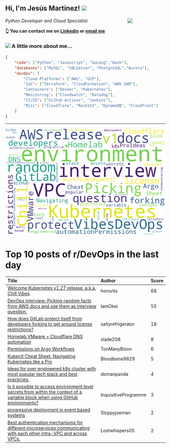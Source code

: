 <!--
**jmartinezl/jmartinezl** is a ✨ _special_ ✨ repository because its `README.md` (this file) appears on your GitHub profile.

Here are some ideas to get you started:

- 🔭 I’m currently working on ...
- 🌱 I’m currently learning ...
- 👯 I’m looking to collaborate on ...
- 🤔 I’m looking for help with ...
- 💬 Ask me about ...
- 📫 How to reach me: ...
- 😄 Pronouns: ...
- ⚡ Fun fact: ...
-->

<h2>Hi, I'm Jesús Martinez! <img src="https://media.giphy.com/media/WUlplcMpOCEmTGBtBW/giphy.gif" width="30"> </h2>
<img align='right' src="https://media.giphy.com/media/NytMLKyiaIh6VH9SPm/giphy.gif" width="120">
<p><em>Python Developer and Cloud Specialist
</em></p>

**👆 You can contact me on [Linkedin](https://www.linkedin.com/in/jes%C3%BAs-martinez-2b7b10104/) or [email me](mailto:jesus.mtz.lorenzo@gmail.com)**

### <img src="https://media.giphy.com/media/VgCDAzcKvsR6OM0uWg/giphy.gif" width="50"> A little more about me...  

```json
{
    "code": ["Python", "Javascript", "GoLang","Bash"],
    "databases": ["MySQL", "SQLServer", "PostgreSQL","Aurora"],
    "devOps": [
        "Cloud Platforms": ["AWS", "GCP"],
        "IaC": ["Terraform", "CloudFormation", "AWS SAM"],
        "Containers": ["Docker", "Kubernetes"],
        "Monitoring": ["Cloudwatch", "Datadog"],
        "CI/CD": ["Github Actions", "Jenkins"],
        "Misc": ["Cloudflare", "Route53", "DynamoDB", "Cloudfront"]
    ]
}
```
---

![Wordcloud](./cloud.png)

# Top 10 posts of r/DevOps in the last day

| Title | Author | Score |
|:---|:---|:---|
| [Welcome Kubernetes v1.27 release, a.k.a. Chill Vibes](https://www.reddit.com/r/devops/comments/12ksmti/welcome_kubernetes_v127_release_aka_chill_vibes/) | horovits | 68 |
| [DevOps interview: Picking random facts from AWS docs and use them as interview question.](https://www.reddit.com/r/devops/comments/12lkgwp/devops_interview_picking_random_facts_from_aws/) | IamOkei | 55 |
| [How does GitLab protect itself from developers forking to get around license restrictions?](https://www.reddit.com/r/devops/comments/12l6nkg/how_does_gitlab_protect_itself_from_developers/) | saltyrefrigerator | 18 |
| [Homelab VMware + Cloudflare DNS automation](https://www.reddit.com/r/devops/comments/12l7eiv/homelab_vmware_cloudflare_dns_automation/) | slade208 | 8 |
| [Permissions on Argo Workflows](https://www.reddit.com/r/devops/comments/12le8h9/permissions_on_argo_workflows/) | TooManyBison | 6 |
| [Kubectl Cheat Sheet: Navigating Kubernetes like a Pro](https://www.reddit.com/r/devops/comments/12ltp3w/kubectl_cheat_sheet_navigating_kubernetes_like_a/) | Bloodbone9829 | 5 |
| [Ideas for over engineered k8s cluster with most popular tech stack and best practicies.](https://www.reddit.com/r/devops/comments/12kq5je/ideas_for_over_engineered_k8s_cluster_with_most/) | domanpanda | 4 |
| [Is it possible to access environment level secrets from within the context of a variable block when using GitHub environments?](https://www.reddit.com/r/devops/comments/12kvolz/is_it_possible_to_access_environment_level/) | InquisitiveProgramme | 3 |
| [progressive deployment in event based systems](https://www.reddit.com/r/devops/comments/12l1dj1/progressive_deployment_in_event_based_systems/) | Sloppyjoeman | 2 |
| [Best authentication mechanisms for different microservices communicating with each other intra-VPC and across VPCs.](https://www.reddit.com/r/devops/comments/12lrraw/best_authentication_mechanisms_for_different/) | Lostwhispers05 | 2 |
